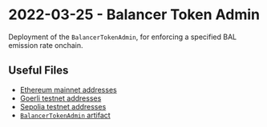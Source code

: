 # 2022-03-25 - Balancer Token Admin

Deployment of the `BalancerTokenAdmin`, for enforcing a specified BAL emission rate onchain.

## Useful Files

- [Ethereum mainnet addresses](./output/mainnet.json)
- [Goerli testnet addresses](./output/goerli.json)
- [Sepolia testnet addresses](./output/sepolia.json)
- [`BalancerTokenAdmin` artifact](./artifact/BalancerTokenAdmin.json)
